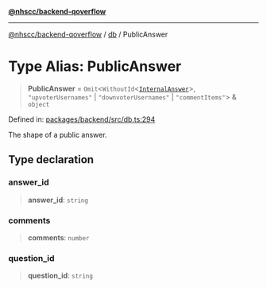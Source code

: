 [**@nhscc/backend-qoverflow**](../../README.md)

***

[@nhscc/backend-qoverflow](../../README.md) / [db](../README.md) / PublicAnswer

# Type Alias: PublicAnswer

> **PublicAnswer** = `Omit`\<`WithoutId`\<[`InternalAnswer`](InternalAnswer.md)\>, `"upvoterUsernames"` \| `"downvoterUsernames"` \| `"commentItems"`\> & `object`

Defined in: [packages/backend/src/db.ts:294](https://github.com/nhscc/qoverflow.api.hscc.bdpa.org/blob/427e25011f0e71265852f81f85026e1290417c2b/packages/backend/src/db.ts#L294)

The shape of a public answer.

## Type declaration

### answer\_id

> **answer\_id**: `string`

### comments

> **comments**: `number`

### question\_id

> **question\_id**: `string`
